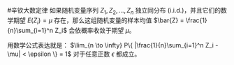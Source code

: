 #辛钦大数定律
如果随机变量序列 $Z_1, Z_2, \dots, Z_n$ 独立同分布 (i.i.d.)，并且它们的数学期望 $E(Z_i) = \mu$ 存在，那么这组随机变量的样本均值 $\bar{Z} = \frac{1}{n}\sum_{i=1}^n Z_i$ 会依概率收敛于期望 $\mu$。

用数学公式表达就是：
	$\lim_{n \to \infty} P\{ |\frac{1}{n}\sum_{i=1}^n Z_i - \mu| < \epsilon \} = 1$
对于任意正数 $\epsilon$ 都成立。